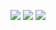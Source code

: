![](https://img.shields.io/badge/Python-14354C?style=for-the-badge&logo=python&logoColor=white)
![](https://img.shields.io/github/license/Fall24-SE-ASK/HW1.svg)
![](https://img.shields.io/badge/Linux-FCC624?style=for-the-badge&logo=linux&logoColor=black)
